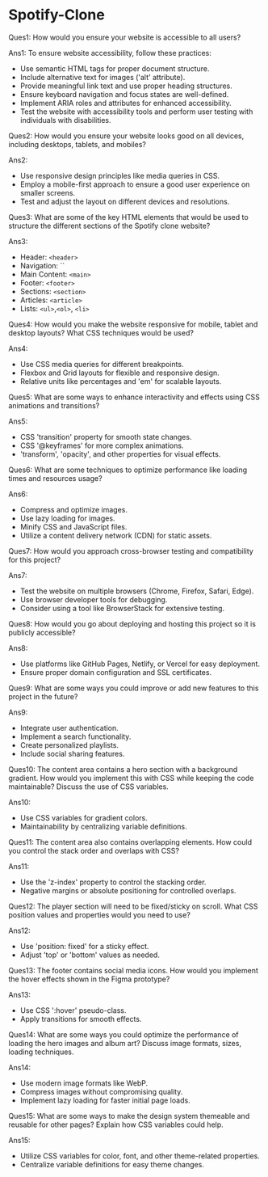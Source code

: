 # Spotify-Clone

Ques1: How would you ensure your website is accessible to all users?

Ans1: To ensure website accessibility, follow these practices:
- Use semantic HTML tags for proper document structure.
- Include alternative text for images ('alt' attribute).
- Provide meaningful link text and use proper heading structures.
- Ensure keyboard navigation and focus states are well-defined.
- Implement ARIA roles and attributes for enhanced accessibility.
- Test the website with accessibility tools and perform user testing with individuals with disabilities.

Ques2: How would you ensure your website looks good on all devices, including desktops, tablets, and mobiles?

Ans2: 
- Use responsive design principles like media queries in CSS.
- Employ a mobile-first approach to ensure a good user experience on smaller screens.
- Test and adjust the layout on different devices and resolutions.

Ques3: What are some of the key HTML elements that would be used to structure the different sections of the Spotify clone website?

Ans3: 
- Header: ``<header>``
- Navigation: ``<nav>
- Main Content: ``<main>``
- Footer: ``<footer>``
- Sections: ``<section>``
- Articles: ``<article>``
- Lists: ``<ul>``,``<ol>``, ``<li>``

Ques4: How would you make the website responsive for mobile, tablet and desktop layouts? What CSS techniques would be used?

Ans4: 
- Use CSS media queries for different breakpoints.
- Flexbox and Grid layouts for flexible and responsive design.
- Relative units like percentages and 'em' for scalable layouts.

Ques5: What are some ways to enhance interactivity and effects using CSS animations and transitions?

Ans5: 
- CSS 'transition' property for smooth state changes.
- CSS '@keyframes' for more complex animations.
- 'transform', 'opacity', and other properties for visual effects.

Ques6: What are some techniques to optimize performance like loading times and resources usage?

Ans6: 
- Compress and optimize images.
- Use lazy loading for images.
- Minify CSS and JavaScript files.
- Utilize a content delivery network (CDN) for static assets.

Ques7: How would you approach cross-browser testing and compatibility for this project?

Ans7: 
- Test the website on multiple browsers (Chrome, Firefox, Safari, Edge).
- Use browser developer tools for debugging.
- Consider using a tool like BrowserStack for extensive testing.

Ques8: How would you go about deploying and hosting this project so it is publicly accessible?

Ans8: 
- Use platforms like GitHub Pages, Netlify, or Vercel for easy deployment.
- Ensure proper domain configuration and SSL certificates.

Ques9: What are some ways you could improve or add new features to this project in the future?

Ans9: 
- Integrate user authentication.
- Implement a search functionality.
- Create personalized playlists.
- Include social sharing features.

Ques10: The content area contains a hero section with a background gradient. How would you implement this with CSS while keeping the code maintainable? Discuss the use of CSS variables.

Ans10: 
- Use CSS variables for gradient colors.
- Maintainability by centralizing variable definitions.

Ques11: The content area also contains overlapping elements. How could you control the stack order and overlaps with CSS?

Ans11:
- Use the 'z-index' property to control the stacking order.
- Negative margins or absolute positioning for controlled overlaps.

Ques12: The player section will need to be fixed/sticky on scroll. What CSS position values and properties would you need to use?

Ans12: 
- Use 'position: fixed' for a sticky effect.
- Adjust 'top' or 'bottom' values as needed.

Ques13: The footer contains social media icons. How would you implement the hover effects shown in the Figma prototype?

Ans13: 
- Use CSS ':hover' pseudo-class.
- Apply transitions for smooth effects.

Ques14: What are some ways you could optimize the performance of loading the hero images and album art? Discuss image formats, sizes, loading techniques.

Ans14: 
- Use modern image formats like WebP.
- Compress images without compromising quality.
- Implement lazy loading for faster initial page loads.

Ques15: What are some ways to make the design system themeable and reusable for other pages? Explain how CSS variables could help.

Ans15: 
- Utilize CSS variables for color, font, and other theme-related properties.
- Centralize variable definitions for easy theme changes.
